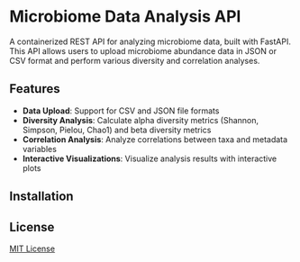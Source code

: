 # Microbiome Data Analysis API

A containerized REST API for analyzing microbiome data, built with FastAPI. This API allows users to upload microbiome abundance data in JSON or CSV format and perform various diversity and correlation analyses. 


## Features

- **Data Upload**: Support for CSV and JSON file formats
- **Diversity Analysis**: Calculate alpha diversity metrics (Shannon, Simpson, Pielou, Chao1) and beta diversity metrics
- **Correlation Analysis**: Analyze correlations between taxa and metadata variables
- **Interactive Visualizations**: Visualize analysis results with interactive plots

## Installation


## License

[MIT License](LICENSE)